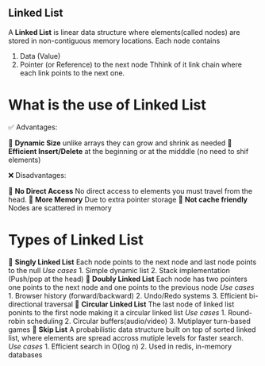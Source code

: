 ## Linked List

A **Linked List** is linear data structure where elements(called nodes) are stored
in non-contiguous memory locations. Each node contains
  1. Data (Value)
  2. Pointer (or Reference) to the next node
Thhink of it link chain where each link points to the next one.

# What is the use of Linked List

✅ Advantages:

🔹 **Dynamic Size** unlike arrays they can grow and shrink as needed
🔹 **Efficient Insert/Delete** at the beginning or at the midddle (no need to shif elements)

❌ Disadvantages:

🔹 **No Direct Access** No direct access to elements you must travel from the head.
🔹 **More Memory** Due to extra pointer storage
🔹 **Not cache friendly** Nodes are scattered in memory

# Types of Linked List

🔹 **Singly Linked List**
    Each node points to the next node and last node points to the null
    *Use cases*
        1. Simple dynamic list
        2. Stack implementation (Push/pop at the head)
🔹 **Doubly Linked List**
    Each node has two pointers one points to the next node and one points to the previous node
    *Use cases*
        1. Browser history (forward/backward)
        2. Undo/Redo systems
        3. Efficient bi-directional traversal
🔹 **Circular Linked List**
    The last node of linked list ponints to the first node making it a circular linked list
    *Use cases*
        1. Round-robin scheduling
        2. Circular buffers(audio/video)
        3. Mutiplayer turn-based games
🔹 **Skip List**
    A probabilistic data structure built on top of sorted linked list, where elements are spread
    accross mutiple levels for faster search.
    *Use cases*
        1. Efficient search in O(log n)
        2. Used in redis, in-memory databases



